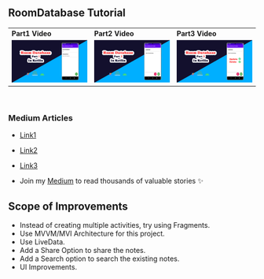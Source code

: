 ## RoomDatabase Tutorial 

||||
|--|--|--|
|**Part1 Video**|**Part2 Video**|**Part3 Video**|
|<a href="https://www.youtube.com/watch?v=O_m0VAX4Cr8&t" target="_blank"><img width="200" alt="Ezatpanah RoomDatabase-Youtube" src="db1.jpg"></a>|<a href="https://youtu.be/br38zPuBPfI" target="_blank"><img width="200" alt="Ezatpanah RoomDatabase-Youtube" src="database2.jpg"></a>|<a href="" target="_blank"><img width="200" alt="Ezatpanah RoomDatabase-Youtube" src="database3.jpg"></a>|

<br>

### Medium Articles 

- [Link1](https://medium.com/@ezatpanah/room-database-in-kotlin-beginner-in-depth-guide-1-91831b69d06b) 

- [Link2](https://medium.com/@ezatpanah/room-database-in-kotlin-beginner-in-depth-guide-2-f52d16db8f5e)

- [Link3](https://medium.com/@ezatpanah/room-database-in-kotlin-beginner-in-depth-guide-3-ddc6c25eab8f)

- Join my [Medium](https://medium.com/@ezatpanah/membership) to read thousands of valuable stories ✨


## Scope of Improvements

- Instead of creating multiple activities, try using Fragments.
- Use MVVM/MVI Architecture for this project.
- Use LiveData.
- Add a Share Option to share the notes.
- Add a Search option to search the existing notes.
- UI Improvements.
